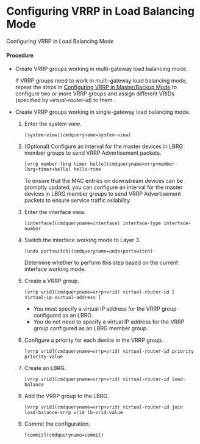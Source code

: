 Configuring VRRP in Load Balancing Mode
=======================================

Configuring VRRP in Load Balancing Mode

#### Procedure

* Create VRRP groups working in multi-gateway load balancing mode.
  
  
  
  If VRRP groups need to work in multi-gateway load balancing mode, repeat the steps in [Configuring VRRP in Master/Backup Mode](vrp_vrrp_cfg_0131.html) to configure two or more VRRP groups and assign different VRIDs (specified by *virtual-router-id*) to them.
* Create VRRP groups working in single-gateway load balancing mode.
  1. Enter the system view.
     
     
     ```
     [system-view](cmdqueryname=system-view)
     ```
  2. (Optional) Configure an interval for the master devices in LBRG member groups to send VRRP Advertisement packets.
     
     
     ```
     [vrrp member-lbrg timer hello](cmdqueryname=vrrp+member-lbrg+timer+hello) hello-time
     ```
     
     
     
     To ensure that the MAC entries on downstream devices can be promptly updated, you can configure an interval for the master devices in LBRG member groups to send VRRP Advertisement packets to ensure service traffic reliability.
  3. Enter the interface view.
     
     
     ```
     [interface](cmdqueryname=interface) interface-type interface-number
     ```
  4. Switch the interface working mode to Layer 3.
     
     
     ```
     [undo portswitch](cmdqueryname=undo+portswitch)
     ```
     
     
     
     Determine whether to perform this step based on the current interface working mode.
  5. Create a VRRP group.
     
     
     ```
     [vrrp vrid](cmdqueryname=vrrp+vrid) virtual-router-id [ virtual-ip virtual-address ]
     ```
     
     
     + You must specify a virtual IP address for the VRRP group configured as an LBRG.
     + You do not need to specify a virtual IP address for the VRRP group configured as an LBRG member group.
  6. Configure a priority for each device in the VRRP group.
     
     
     ```
     [vrrp vrid](cmdqueryname=vrrp+vrid) virtual-router-id priority priority-value
     ```
  7. Create an LBRG.
     
     
     ```
     [vrrp vrid](cmdqueryname=vrrp+vrid) virtual-router-id load-balance
     ```
  8. Add the VRRP group to the LBRG.
     
     
     ```
     [vrrp vrid](cmdqueryname=vrrp+vrid) virtual-router-id join load-balance-vrrp vrid lb-vrid-value
     ```
  9. Commit the configuration.
     
     
     ```
     [commit](cmdqueryname=commit)
     ```